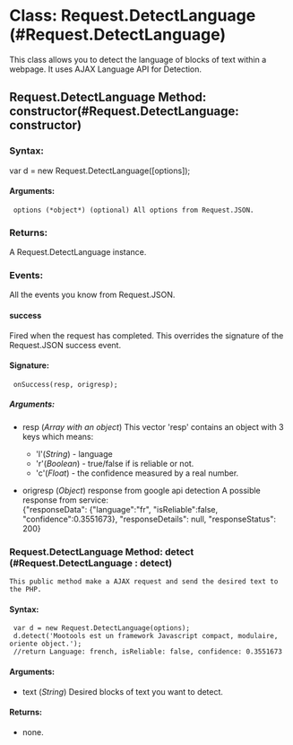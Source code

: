 Class: Request.DetectLanguage (#Request.DetectLanguage)
========================================================

This class allows you to detect the language of blocks of text within a webpage. It uses AJAX Language API for Detection.


Request.DetectLanguage Method: constructor(#Request.DetectLanguage: constructor)
--------------------------------------------------------------------------------

### Syntax: 

var d = new Request.DetectLanguage([options]);
 
#### Arguments:
  
     options (*object*) (optional) All options from Request.JSON.      

### Returns:

A Request.DetectLanguage instance.

### Events:

All the events you know from Request.JSON.

#### success

Fired when the request has completed. This overrides the signature of the Request.JSON success event.

#### Signature:

     onSuccess(resp, origresp);

##### Arguments:

- resp (*Array with an object*) This vector 'resp' contains an object with 3 keys which means:
     * 'l'(*String*) - language
     * 'r'(*Boolean*) - true/false if is reliable or not.
     * 'c'(*Float*) - the confidence measured by a real number.  

- origresp (*Object*) response from google api detection 
                 A possible response from service:  
                 {"responseData": {"language":"fr",
                                   "isReliable":false,
                                   "confidence":0.3551673}, 
                 "responseDetails": null, 
                 "responseStatus": 200} 

### Request.DetectLanguage Method: detect (#Request.DetectLanguage : detect)

    This public method make a AJAX request and send the desired text to the PHP.

#### Syntax:
     var d = new Request.DetectLanguage(options);
     d.detect('Mootools est un framework Javascript compact, modulaire, oriente object.');    
     //return Language: french, isReliable: false, confidence: 0.3551673

#### Arguments:

- text (*String*) Desired blocks of text you want to detect.

#### Returns:

- none.
